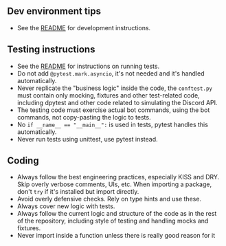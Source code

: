 ## Dev environment tips
- See the [README](README.md) for development instructions.

## Testing instructions
- See the [README](README.md) for instructions on running tests.
- Do not add `@pytest.mark.asyncio`, it's not needed and it's handled automatically.
- Never replicate the "business logic" inside the code, the `conftest.py` must contain only mocking, 
fixtures and other test-related code, including dpytest and other code related to simulating the Discord API.
- The testing code must exercise actual bot commands, using the bot commands, not copy-pasting the logic to tests.
- No `if __name__ == "__main__":` is used in tests, pytest handles this automatically.
- Never run tests using unittest, use pytest instead.

## Coding 
- Always follow the best engineering practices, especially KISS and DRY. Skip overly verbose comments, UIs, etc. When importing a package, don't `try` if it's installed but import directly.
- Avoid overly defensive checks. Rely on type hints and use these. 
- Always cover new logic with tests.
- Always follow the current logic and structure of the code as in the rest of the repository, including style of testing and handling mocks and fixtures.
- Never import inside a function unless there is really good reason for it
